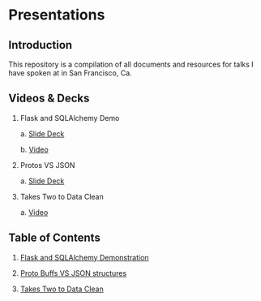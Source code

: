 # Presentations

## Introduction

This repository is a compilation of all documents and resources for talks I have spoken at in San Francisco, Ca.

## Videos & Decks

1. Flask and SQLAlchemy Demo
	
	a. [Slide Deck](https://docs.google.com/presentation/d/118XmBmommV-THg-2MU-qW3dUP9sKKxbKeLjHK5B2Dnw/edit)
	
	b. [Video](https://youtu.be/XUsx9odu94Y?t=372)
	
2. Protos VS JSON

	a. [Slide Deck](https://github.com/CloudChaoszero/Presentations/blob/master/PyBayTalks/ProtosAndJSON/Protocol-JSON-AndMore%20(1).pptx)

3. Takes Two to Data Clean

	a. [Video](https://www.youtube.com/watch?v=OjT7mT5Ydw0&t=11s)
	
## Table of Contents

1. [Flask and SQLAlchemy Demonstration](Flask-SQLAlchemy-Demo/)

2. [Proto Buffs VS JSON structures](PyBayTalks/ProtosAndJSON/)

3. [Takes Two to Data Clean](TakesTwoToDatclean/)